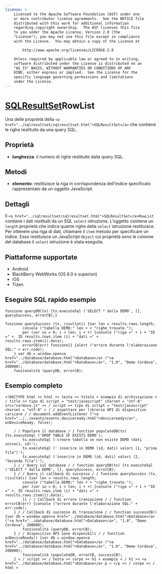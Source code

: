 ```yaml
---
license: >
    Licensed to the Apache Software Foundation (ASF) under one
    or more contributor license agreements.  See the NOTICE file
    distributed with this work for additional information
    regarding copyright ownership.  The ASF licenses this file
    to you under the Apache License, Version 2.0 (the
    "License"); you may not use this file except in compliance
    with the License.  You may obtain a copy of the License at

        http://www.apache.org/licenses/LICENSE-2.0

    Unless required by applicable law or agreed to in writing,
    software distributed under the License is distributed on an
    "AS IS" BASIS, WITHOUT WARRANTIES OR CONDITIONS OF ANY
    KIND, either express or implied.  See the License for the
    specific language governing permissions and limitations
    under the License.
---
```


# <a href="../sqlresultset/sqlresultset.html">SQLResultSet</a>RowList

Una delle proprietà della `<a href="../sqlresultset/sqlresultset.html">SQLResultSet</a>` che contiene le righe restituite da una query SQL.

## Proprietà

*   **lunghezza**: il numero di righe restituite dalla query SQL.

## Metodi

*   **elemento**: restituisce la riga in corrispondenza dell'indice specificato rappresentato da un oggetto JavaScript.

## Dettagli

Il `<a href="../sqlresultset/sqlresultset.html">SQLResultSet</a>RowList` contiene i dati restituiti da un SQL `select` istruzione. L'oggetto contiene un `length` proprietà che indica quante righe della `select` istruzione restituisce. Per ottenere una riga di dati, chiamare il `item` metodo per specificare un indice. Esso restituisce un JavaScript `Object` cui proprietà sono le colonne del database il `select` istruzione è stata eseguita.

## Piattaforme supportate

*   Android
*   BlackBerry WebWorks (OS 6.0 e superiori)
*   iOS
*   Tizen

## Eseguire SQL rapido esempio

    funzione queryDB(tx) {tx.executeSql ('SELECT * dalla DEMO', [], querySuccess, errorCB);}
    
    funzione querySuccess (tx, risultati) {var len = results.rows.length;
            console ("tabella DEMO:" len + + "righe trovate.");
            per (var io = 0; i < len; i + +) {console ("riga =" + i + "ID =" +. ID results.rows.item (i) + "dati =" + results.rows.item(i).data);
            errorCB(err) funzione}} {alert ("errore durante l'elaborazione SQL:" + err.code);
        } var db = window.open<a href="../database/database.html">Database</a> ("<a href="../database/database.html">Database</a>", "1.0", "Demo Cordova", 200000);
        funzionalità (queryDB, errorCB);
    

## Esempio completo

    <!DOCTYPE html >< html >< testa >< titolo > esempio di archiviazione < / title >< tipo di script = "text/javascript" charset = "utf-8" src="cordova.js" >< / script >< tipo di script = "text/javascript" charset = "utf-8" > / / aspettare per librerie API di dispositivo caricare / / document.addEventListener ("<a href="../../events/events.deviceready.html">deviceready</a>", onDeviceReady, false);
    
        / / Popolare il database / / function populateDB(tx) {tx.executeSql ('DROP TABLE IF EXISTS DEMO');
            tx.executeSql ('creare tabella se non esiste DEMO (dati univoci, id)');
            tx.executeSql (' inserire in DEMO (id, dati) valori (1, "prima fila")');
            tx.executeSql ('inserire in DEMO (id, dati) valori (2, "Seconda fila")');
        } / / Query sul database / / function queryDB(tx) {tx.executeSql ('SELECT * dalla DEMO', [], querySuccess, errorCB);
        } / / Query il callback di successo / / funzione querySuccess (tx, risultati) {var len = results.rows.length;
            console ("tabella DEMO:" len + + "righe trovate.");
            per (var io = 0; i < len; i + +) {console ("riga =" + i + "ID =" +. ID results.rows.item (i) + "dati =" + results.rows.item(i).data);
            }} / / Callback di errore transazione / / function errorCB(err) {console ("errore durante l'elaborazione SQL:" + err.code);
        } / / Callback di successo di transazione / / function successCB() {var db = window.open<a href="../database/database.html">Database</a> ("<a href="../database/database.html">Database</a>", "1.0", "Demo Cordova", 200000);
            funzionalità (queryDB, errorCB);
        } / / dispositivo API sono disponibili / / function onDeviceReady() {var db = window.open<a href="../database/database.html">Database</a> ("<a href="../database/database.html">Database</a>", "1.0", "Demo Cordova", 200000);
            funzionalità (populateDB, errorCB, successCB);
        } < / script >< / testa >< corpo >< h1 > esempio < / h1 >< <a href="../database/database.html">Database</a> p > </p >< / corpo >< / html >